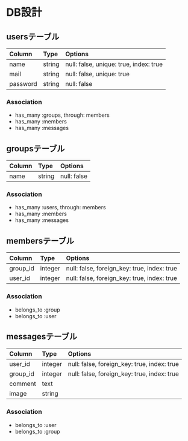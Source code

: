 # DB設計

## usersテーブル

|Column  |Type  |Options                               |
|:-------|:-----|:-------------------------------------|
|name    |string|null: false, unique: true, index: true|
|mail    |string|null: false, unique: true             |
|password|string|null: false                           |

### Association
- has_many :groups, through: members
- has_many :members
- has_many :messages

## groupsテーブル

|Column|Type  |Options    |
|:-----|:-----|:----------|
|name  |string|null: false|

### Association
- has_many :users, through: members
- has_many :members
- has_many :messages

## membersテーブル

|Column  |Type   |Options                                    |
|:-------|:------|:------------------------------------------|
|group_id|integer|null: false, foreign_key: true, index: true|
|user_id |integer|null: false, foreign_key: true, index: true|

### Association
- belongs_to :group
- belongs_to :user

## messagesテーブル

|Column  |Type   |Options                                    |
|:-------|:------|:------------------------------------------|
|user_id |integer|null: false, foreign_key: true, index: true|
|group_id|integer|null: false, foreign_key: true, index: true|
|comment |text   |                                           |
|image   |string |                                           |

### Association
- belongs_to :user
- belongs_to :group